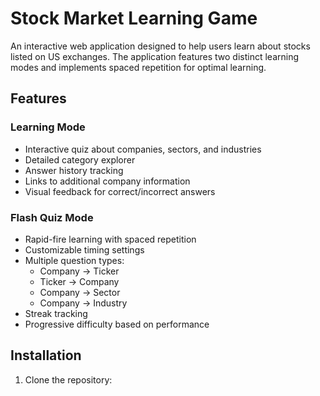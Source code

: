 # Stock Market Learning Game

An interactive web application designed to help users learn about stocks listed on US exchanges. The application features two distinct learning modes and implements spaced repetition for optimal learning.

## Features

### Learning Mode
- Interactive quiz about companies, sectors, and industries
- Detailed category explorer
- Answer history tracking
- Links to additional company information
- Visual feedback for correct/incorrect answers

### Flash Quiz Mode
- Rapid-fire learning with spaced repetition
- Customizable timing settings
- Multiple question types:
  - Company → Ticker
  - Ticker → Company
  - Company → Sector
  - Company → Industry
- Streak tracking
- Progressive difficulty based on performance

## Installation

1. Clone the repository: